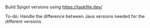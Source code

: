 Build Spigot versions using https://taskfile.dev/

To-do: Handle the difference between Java versions needed for the different versions
